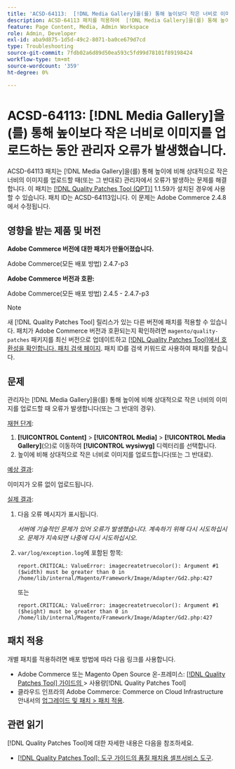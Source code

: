 ```yaml
---
title: 'ACSD-64113:  [!DNL Media Gallery]을(를) 통해 높이보다 작은 너비로 이미지를 업로드하는 동안 관리자 오류가 발생했습니다.'
description: ACSD-64113 패치를 적용하여  [!DNL Media Gallery]을(를) 통해 높이에 비해 상대적으로 작은 너비로 이미지를 업로드할 때(또는 그 반대로) 관리자에서 오류가 발생하는 Adobe Commerce 문제를 해결합니다.
feature: Page Content, Media, Admin Workspace
role: Admin, Developer
exl-id: aba9d875-1d5d-49c2-8071-ba0ce679d7cd
type: Troubleshooting
source-git-commit: 7fdb02a6d89d50ea593c5fd99d78101f89198424
workflow-type: tm+mt
source-wordcount: '359'
ht-degree: 0%

---
```


# ACSD-64113: [!DNL Media Gallery]을(를) 통해 높이보다 작은 너비로 이미지를 업로드하는 동안 관리자 오류가 발생했습니다.

ACSD-64113 패치는 [!DNL Media Gallery]을(를) 통해 높이에 비해 상대적으로 작은 너비의 이미지를 업로드할 때(또는 그 반대로) 관리자에서 오류가 발생하는 문제를 해결합니다. 이 패치는 [[!DNL Quality Patches Tool (QPT)]](/help/tools/quality-patches-tool/quality-patches-tool-to-self-serve-quality-patches.md) 1.1.59가 설치된 경우에 사용할 수 있습니다. 패치 ID는 ACSD-64113입니다. 이 문제는 Adobe Commerce 2.4.8에서 수정됩니다.

## 영향을 받는 제품 및 버전

**Adobe Commerce 버전에 대한 패치가 만들어졌습니다.**

Adobe Commerce(모든 배포 방법) 2.4.7-p3

**Adobe Commerce 버전과 호환:**

Adobe Commerce(모든 배포 방법) 2.4.5 - 2.4.7-p3

>[!NOTE]
>
>새 [!DNL Quality Patches Tool] 릴리스가 있는 다른 버전에 패치를 적용할 수 있습니다. 패치가 Adobe Commerce 버전과 호환되는지 확인하려면 `magento/quality-patches` 패키지를 최신 버전으로 업데이트하고 [[!DNL Quality Patches Tool]에서 호환성을 확인합니다. 패치 검색 페이지](https://experienceleague.adobe.com/tools/commerce-quality-patches/index.html?lang=ko). 패치 ID를 검색 키워드로 사용하여 패치를 찾습니다.

## 문제

관리자는 [!DNL Media Gallery]을(를) 통해 높이에 비해 상대적으로 작은 너비의 이미지를 업로드할 때 오류가 발생합니다(또는 그 반대의 경우).

<u>재현 단계</u>:

1. **[!UICONTROL Content]** > **[!UICONTROL Media]** > **[!UICONTROL Media Gallery]**(으)로 이동하여 **[!UICONTROL wysiwyg]** 디렉터리를 선택합니다.
1. 높이에 비해 상대적으로 작은 너비로 이미지를 업로드합니다(또는 그 반대로).

<u>예상 결과</u>:

이미지가 오류 없이 업로드됩니다.

<u>실제 결과</u>:

1. 다음 오류 메시지가 표시됩니다.

   *서버에 기술적인 문제가 있어 오류가 발생했습니다. 계속하기 위해 다시 시도하십시오. 문제가 지속되면 나중에 다시 시도하십시오.*
1. `var/log/exception.log`에 포함된 항목:

   ```
   report.CRITICAL: ValueError: imagecreatetruecolor(): Argument #1 ($width) must be greater than 0 in /home/lib/internal/Magento/Framework/Image/Adapter/Gd2.php:427
   ```

   또는

   ```
   report.CRITICAL: ValueError: imagecreatetruecolor(): Argument #1 ($height) must be greater than 0 in /home/lib/internal/Magento/Framework/Image/Adapter/Gd2.php:427
   ```

## 패치 적용

개별 패치를 적용하려면 배포 방법에 따라 다음 링크를 사용합니다.

* Adobe Commerce 또는 Magento Open Source 온-프레미스: [[!DNL Quality Patches Tool]  가이드의 &#x200B;](/help/tools/quality-patches-tool/usage.md)> 사용량[!DNL Quality Patches Tool]
* 클라우드 인프라의 Adobe Commerce: Commerce on Cloud Infrastructure 안내서의 [업그레이드 및 패치 > 패치 적용](https://experienceleague.adobe.com/docs/commerce-cloud-service/user-guide/develop/upgrade/apply-patches.html?lang=ko).


## 관련 읽기

[!DNL Quality Patches Tool]에 대한 자세한 내용은 다음을 참조하세요.

* [[!DNL Quality Patches Tool]: 도구 가이드의 품질 패치용 셀프서비스 도구](/help/tools/quality-patches-tool/quality-patches-tool-to-self-serve-quality-patches.md).

